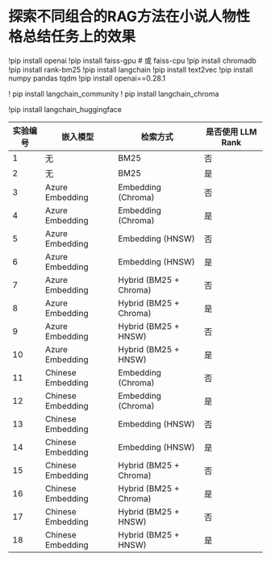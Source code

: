 # 探索不同组合的RAG方法在小说人物性格总结任务上的效果

!pip install openai
!pip install faiss-gpu  # 或 faiss-cpu
!pip install chromadb
!pip install rank-bm25
!pip install langchain
!pip install text2vec
!pip install numpy pandas tqdm
!pip install openai==0.28.1

! pip install langchain_community
! pip install langchain_chroma

!pip install langchain_huggingface

| **实验编号** | **嵌入模型**        | **检索方式**               | **是否使用 LLM Rank** |
|--------------|---------------------|----------------------------|-----------------------|
| 1            | 无                 | BM25                       | 否                    |
| 2            | 无                 | BM25                       | 是                    |
| 3            | Azure Embedding    | Embedding (Chroma)         | 否                    |
| 4            | Azure Embedding    | Embedding (Chroma)         | 是                    |
| 5            | Azure Embedding    | Embedding (HNSW)           | 否                    |
| 6            | Azure Embedding    | Embedding (HNSW)           | 是                    |
| 7            | Azure Embedding    | Hybrid (BM25 + Chroma)     | 否                    |
| 8            | Azure Embedding    | Hybrid (BM25 + Chroma)     | 是                    |
| 9            | Azure Embedding    | Hybrid (BM25 + HNSW)       | 否                    |
| 10           | Azure Embedding    | Hybrid (BM25 + HNSW)       | 是                    |
| 11           | Chinese Embedding  | Embedding (Chroma)         | 否                    |
| 12           | Chinese Embedding  | Embedding (Chroma)         | 是                    |
| 13           | Chinese Embedding  | Embedding (HNSW)           | 否                    |
| 14           | Chinese Embedding  | Embedding (HNSW)           | 是                    |
| 15           | Chinese Embedding  | Hybrid (BM25 + Chroma)     | 否                    |
| 16           | Chinese Embedding  | Hybrid (BM25 + Chroma)     | 是                    |
| 17           | Chinese Embedding  | Hybrid (BM25 + HNSW)       | 否                    |
| 18           | Chinese Embedding  | Hybrid (BM25 + HNSW)       | 是                    |